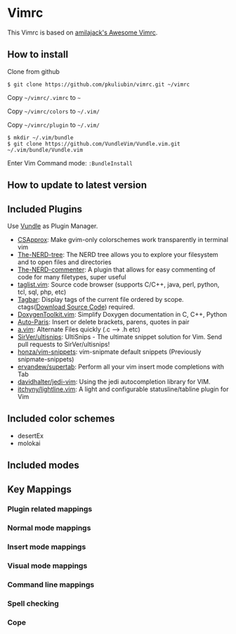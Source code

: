 # Vimrc

This Vimrc is based on [amilajack's Awesome Vimrc](https://github.com/amix/vimrc).


## How to install

Clone from github
``` shell
$ git clone https://github.com/pkuliubin/vimrc.git ~/vimrc
```

Copy `~/vimrc/.vimrc` to `~`

Copy `~/vimrc/colors` to `~/.vim/`

Copy `~/vimrc/plugin` to `~/.vim/`


```
$ mkdir ~/.vim/bundle
$ git clone https://github.com/VundleVim/Vundle.vim.git ~/.vim/bundle/Vundle.vim
```

Enter Vim Command mode:
`
:BundleInstall
`

## How to update to latest version

## Included Plugins

Use [Vundle](https://github.com/VundleVim/Vundle.vim) as Plugin Manager.

* [CSApprox](https://github.com/vim-scripts/CSApprox): Make gvim-only colorschemes work transparently in terminal vim 
* [The-NERD-tree](): The NERD tree allows you to explore your filesystem and to open files and directories
* [The-NERD-commenter](https://github.com/vim-scripts/The-NERD-Commenter): A plugin that allows for easy commenting of code for many filetypes, super useful
* [taglist.vim](https://github.com/vim-scripts/taglist.vim): Source code browser (supports C/C++, java, perl, python, tcl, sql, php, etc)
* [Tagbar](https://github.com/vim-scripts/Tagbar): Display tags of the current file ordered by scope. ctags([Download Source Code](https://sourceforge.net/projects/ctags/files/ctags/)) required.
* [DoxygenToolkit.vim](https://github.com/vim-scripts/DoxygenToolkit.vim): Simplify Doxygen documentation in C, C++, Python
* [Auto-Paris](https://github.com/vim-scripts/Auto-Pairs): Insert or delete brackets, parens, quotes in pair
* [a.vim](https://github.com/vim-scripts/a.vim): Alternate Files quickly (.c --> .h etc) 
* [SirVer/ultisnips](https://github.com/SirVer/ultisnips): UltiSnips - The ultimate snippet solution for Vim. Send pull requests to SirVer/ultisnips! 
* [honza/vim-snippets](https://github.com/honza/vim-snippets): 
vim-snipmate default snippets (Previously snipmate-snippets)
* [ervandew/supertab](https://github.com/ervandew/supertab): 
Perform all your vim insert mode completions with Tab
* [davidhalter/jedi-vim](https://github.com/davidhalter/jedi-vim): Using the jedi autocompletion library for VIM. 
* [itchyny/lightline.vim](https://github.com/itchyny/lightline.vim): A light and configurable statusline/tabline plugin for Vim

## Included color schemes
* desertEx
* molokai

## Included modes

## Key Mappings

### Plugin related mappings

### Normal mode mappings

### Insert mode mappings

### Visual mode mappings

### Command line mappings

### Spell checking

### Cope	
